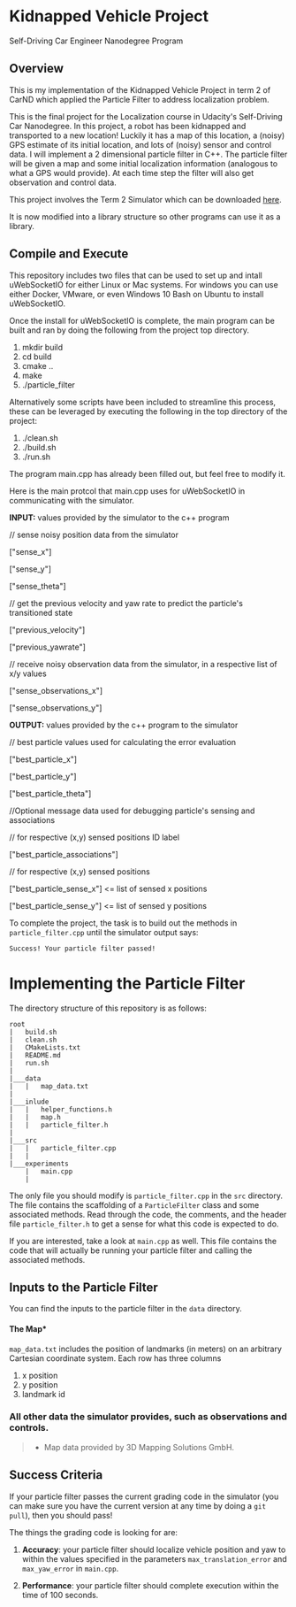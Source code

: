 # Kidnapped Vehicle Project

Self-Driving Car Engineer Nanodegree Program

## Overview

This is my implementation of the Kidnapped Vehicle Project in term 2 of CarND which applied the Particle Filter to address localization problem.

This is the final project for the Localization course in Udacity's Self-Driving Car Nanodegree. In this project, a robot has been kidnapped and transported to a new location! Luckily it has a map of this location, a (noisy) GPS estimate of its initial location, and lots of (noisy) sensor and control data. I will implement a 2 dimensional particle filter in C++. The particle filter will be given a map and some initial localization information (analogous to what a GPS would provide). At each time step the filter will also get observation and control data.

This project involves the Term 2 Simulator which can be downloaded [here](https://github.com/udacity/self-driving-car-sim/releases).

It is now modified into a library structure so other programs can use it as a library.

## Compile and Execute

This repository includes two files that can be used to set up and intall uWebSocketIO for either Linux or Mac systems. For windows you can use either Docker, VMware, or even Windows 10 Bash on Ubuntu to install uWebSocketIO.

Once the install for uWebSocketIO is complete, the main program can be built and ran by doing the following from the project top directory.

1. mkdir build
2. cd build
3. cmake ..
4. make
5. ./particle_filter

Alternatively some scripts have been included to streamline this process, these can be leveraged by executing the following in the top directory of the project:

1. ./clean.sh
2. ./build.sh
3. ./run.sh

The program main.cpp has already been filled out, but feel free to modify it.

Here is the main protcol that main.cpp uses for uWebSocketIO in communicating with the simulator.

**INPUT:** values provided by the simulator to the c++ program

// sense noisy position data from the simulator

["sense_x"]

["sense_y"]

["sense_theta"]

// get the previous velocity and yaw rate to predict the particle's transitioned state

["previous_velocity"]

["previous_yawrate"]

// receive noisy observation data from the simulator, in a respective list of x/y values

["sense_observations_x"]

["sense_observations_y"]

**OUTPUT:** values provided by the c++ program to the simulator

// best particle values used for calculating the error evaluation

["best_particle_x"]

["best_particle_y"]

["best_particle_theta"]

//Optional message data used for debugging particle's sensing and associations

// for respective (x,y) sensed positions ID label

["best_particle_associations"]

// for respective (x,y) sensed positions

["best_particle_sense_x"] <= list of sensed x positions

["best_particle_sense_y"] <= list of sensed y positions

To complete the project, the task is to build out the methods in `particle_filter.cpp` until the simulator output says:

```
Success! Your particle filter passed!
```

# Implementing the Particle Filter
The directory structure of this repository is as follows:

```
root
|   build.sh
|   clean.sh
|   CMakeLists.txt
|   README.md
|   run.sh
|
|___data
|   |   map_data.txt
|   
|___inlude
|   |   helper_functions.h
|   |   map.h
|   |   particle_filter.h
|
|___src
|   |   particle_filter.cpp
|   |
|___experiments
    |   main.cpp
    |
```

The only file you should modify is `particle_filter.cpp` in the `src` directory. The file contains the scaffolding of a `ParticleFilter` class and some associated methods. Read through the code, the comments, and the header file `particle_filter.h` to get a sense for what this code is expected to do.

If you are interested, take a look at `main.cpp` as well. This file contains the code that will actually be running your particle filter and calling the associated methods.

## Inputs to the Particle Filter

You can find the inputs to the particle filter in the `data` directory.

#### The Map*

`map_data.txt` includes the position of landmarks (in meters) on an arbitrary Cartesian coordinate system. Each row has three columns
1. x position
2. y position
3. landmark id

### All other data the simulator provides, such as observations and controls.

> * Map data provided by 3D Mapping Solutions GmbH.

## Success Criteria

If your particle filter passes the current grading code in the simulator (you can make sure you have the current version at any time by doing a `git pull`), then you should pass!

The things the grading code is looking for are:

1. **Accuracy**: your particle filter should localize vehicle position and yaw to within the values specified in the parameters `max_translation_error` and `max_yaw_error` in `main.cpp`.

2. **Performance**: your particle filter should complete execution within the time of 100 seconds.
